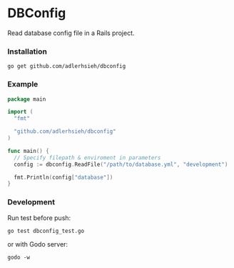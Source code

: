 # DBConfig

Read database config file in a Rails project.

### Installation

```
go get github.com/adlerhsieh/dbconfig
```

### Example

```go
package main

import (
  "fmt"

  "github.com/adlerhsieh/dbconfig"
)

func main() {
  // Specify filepath & enviroment in parameters
  config := dbconfig.ReadFile("/path/to/database.yml", "development")

  fmt.Println(config["database"])
}
```

### Development

Run test before push:

```
go test dbconfig_test.go
```

or with Godo server:

```
godo -w
```
